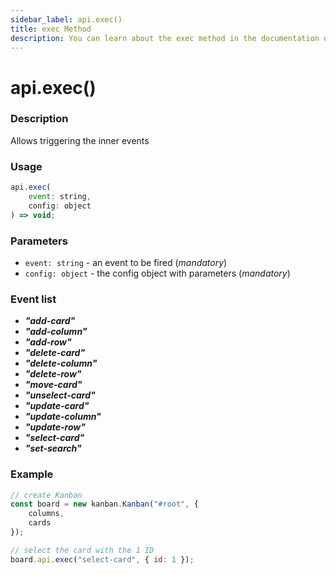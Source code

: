 ```yaml
---
sidebar_label: api.exec()
title: exec Method
description: You can learn about the exec method in the documentation of the DHTMLX JavaScript Kanban library. Browse developer guides and API reference, try out code examples and live demos, and download a free 30-day evaluation version of DHTMLX Kanban.
---
```


# api.exec()

### Description

Allows triggering the inner events

### Usage

~~~jsx {}
api.exec(
	event: string,
	config: object
) => void;
~~~

### Parameters

- `event: string` - an event to be fired (*mandatory*)
- `config: object` - the config object with parameters (*mandatory*)

### Event list

- ***"add-card"***
- ***"add-column"***
- ***"add-row"***
- ***"delete-card"***
- ***"delete-column"***
- ***"delete-row"***
- ***"move-card"***
- ***"unselect-card"***
- ***"update-card"***
- ***"update-column"***
- ***"update-row"***
- ***"select-card"***
- ***"set-search"***

### Example

~~~jsx {8}
// create Kanban
const board = new kanban.Kanban("#root", {
	columns,
	cards
});

// select the card with the 1 ID
board.api.exec("select-card", { id: 1 });
~~~
